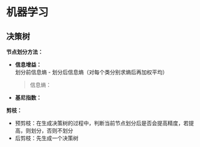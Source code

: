 # 机器学习

## 决策树

**节点划分方法：**

+ **信息增益：** 划分前信息熵 - 划分后信息熵（对每个类分别求熵后再加权平均）

  > 信息熵：

+ **基尼指数：**

**剪枝：**

+ 预剪枝：在生成决策树的过程中，判断当前节点划分后是否会提高精度，若提高，则划分，否则不划分
+ 后剪枝：先生成一个决策树

